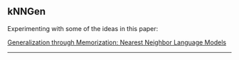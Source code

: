 ## kNNGen

Experimenting with some of the ideas in this paper:

[Generalization through Memorization: Nearest Neighbor Language Models](https://arxiv.org/abs/1911.00172)

---